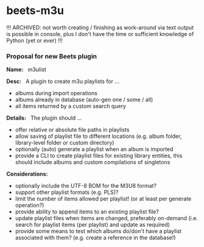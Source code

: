 # beets-m3u

!!! ARCHIVED: not worth creating / finishing as work-around via text output is possible in console, plus I don't have the time or sufficient knowledge of Python (yet or ever) !!!

### Proposal for new Beets plugin

**Name:**	&nbsp; m3ulist

**Desc:**	&nbsp; A plugin to create m3u playlists for ...
- albums during import operations
- albums already in database (auto-gen one / some / all)
- all items returned by a custom search query

**Details:** &nbsp; The plugin should ...
- offer relative or absolute file paths in playlists
- allow saving of playlist file to different locations
  (e.g. album folder, library-level folder or custom directory)
- optionally (auto) generate a playlist when an album is imported
- provide a CLI to create playlist files for existing library entities,
  this should include albums and custom compilations of singletons

**Considerations:**
- optionally include the UTF-8 BOM for the M3U8 format?
- support other playlist formats (e.g. PLS)?
- limit the number of items allowed per playlist!
  (or at least per generate operation?)
- provide ability to append items to an existing playlist file?
- update playlist files when items are changed, preferably on-demand
  (i.e. search for playlist items (per playlist) and update as required)
- provide some means to test which albums do/don't have a playlist
  associated with them? (e.g. create a reference in the database!)
